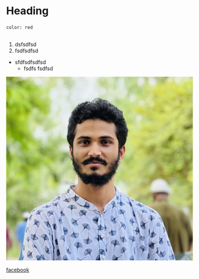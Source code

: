 # Heading 

```
color: red


```
1. dsfsdfsd
2. fsdfsdfsd
- sfdfsdfsdfsd
    - fsdfs
    fsdfsd

<img src="IMG_2107.jpg">


[facebook](www.facebook.com/nahid.tech)